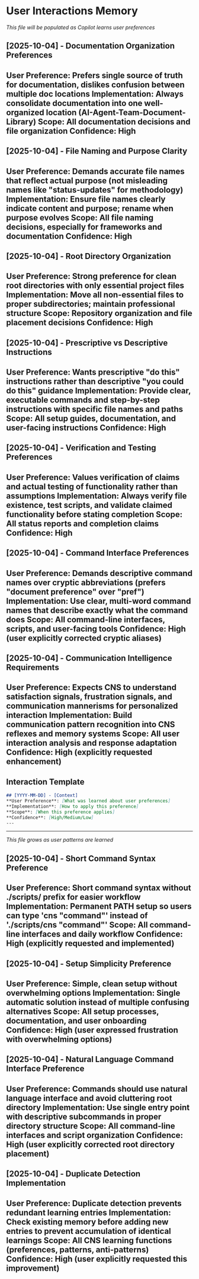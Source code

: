 # User Interactions Memory
*This file will be populated as Copilot learns user preferences*

## [2025-10-04] - Documentation Organization Preferences
**User Preference**: Prefers single source of truth for documentation, dislikes confusion between multiple doc locations
**Implementation**: Always consolidate documentation into one well-organized location (AI-Agent-Team-Document-Library)
**Scope**: All documentation decisions and file organization
**Confidence**: High
---

## [2025-10-04] - File Naming and Purpose Clarity  
**User Preference**: Demands accurate file names that reflect actual purpose (not misleading names like "status-updates" for methodology)
**Implementation**: Ensure file names clearly indicate content and purpose; rename when purpose evolves
**Scope**: All file naming decisions, especially for frameworks and documentation
**Confidence**: High
---

## [2025-10-04] - Root Directory Organization
**User Preference**: Strong preference for clean root directories with only essential project files
**Implementation**: Move all non-essential files to proper subdirectories; maintain professional structure
**Scope**: Repository organization and file placement decisions
**Confidence**: High
---

## [2025-10-04] - Prescriptive vs Descriptive Instructions
**User Preference**: Wants prescriptive "do this" instructions rather than descriptive "you could do this" guidance
**Implementation**: Provide clear, executable commands and step-by-step instructions with specific file names and paths
**Scope**: All setup guides, documentation, and user-facing instructions
**Confidence**: High
---

## [2025-10-04] - Verification and Testing Preferences
**User Preference**: Values verification of claims and actual testing of functionality rather than assumptions
**Implementation**: Always verify file existence, test scripts, and validate claimed functionality before stating completion
**Scope**: All status reports and completion claims
**Confidence**: High
---

## [2025-10-04] - Command Interface Preferences  
**User Preference**: Demands descriptive command names over cryptic abbreviations (prefers "document preference" over "pref")
**Implementation**: Use clear, multi-word command names that describe exactly what the command does
**Scope**: All command-line interfaces, scripts, and user-facing tools
**Confidence**: High (user explicitly corrected cryptic aliases)
---

## [2025-10-04] - Communication Intelligence Requirements
**User Preference**: Expects CNS to understand satisfaction signals, frustration signals, and communication mannerisms for personalized interaction
**Implementation**: Build communication pattern recognition into CNS reflexes and memory systems
**Scope**: All user interaction analysis and response adaptation
**Confidence**: High (explicitly requested enhancement)
---

## Interaction Template
```markdown
## [YYYY-MM-DD] - [Context]
**User Preference**: [What was learned about user preferences]
**Implementation**: [How to apply this preference]
**Scope**: [When this preference applies]
**Confidence**: [High/Medium/Low]
---
```

---
*This file grows as user patterns are learned*

## [2025-10-04] - Short Command Syntax Preference
**User Preference**: Short command syntax without ./scripts/ prefix for easier workflow
**Implementation**: Permanent PATH setup so users can type 'cns "command"' instead of './scripts/cns "command"'
**Scope**: All command-line interfaces and daily workflow
**Confidence**: High (explicitly requested and implemented)
---

## [2025-10-04] - Setup Simplicity Preference
**User Preference**: Simple, clean setup without overwhelming options
**Implementation**: Single automatic solution instead of multiple confusing alternatives
**Scope**: All setup processes, documentation, and user onboarding
**Confidence**: High (user expressed frustration with overwhelming options)
---

## [2025-10-04] - Natural Language Command Interface Preference
**User Preference**: Commands should use natural language interface and avoid cluttering root directory
**Implementation**: Use single entry point with descriptive subcommands in proper directory structure
**Scope**: All command-line interfaces and script organization
**Confidence**: High (user explicitly corrected root directory placement)
---

## [2025-10-04] - Duplicate Detection Implementation
**User Preference**: Duplicate detection prevents redundant learning entries
**Implementation**: Check existing memory before adding new entries to prevent accumulation of identical learnings
**Scope**: All CNS learning functions (preferences, patterns, anti-patterns)
**Confidence**: High (user explicitly requested this improvement)
---
